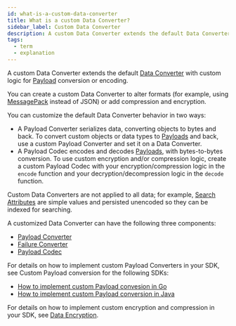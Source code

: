```yaml
---
id: what-is-a-custom-data-converter
title: What is a custom Data Converter?
sidebar_label: Custom Data Converter
description: A custom Data Converter extends the default Data Converter with custom logic for Payload conversion or Payload encryption.
tags:
  - term
  - explanation
---
```


A custom Data Converter extends the default [Data Converter](/concepts/what-is-a-data-converter) with custom logic for [Payload](/concepts/what-is-a-payload) conversion or encoding.

You can create a custom Data Converter to alter formats (for example, using [MessagePack](https://msgpack.org/) instead of JSON) or add compression and encryption.

You can customize the default Data Converter behavior in two ways:

- A Payload Converter serializes data, converting objects to bytes and back.
  To convert custom objects or data types to [Payloads](/concepts/what-is-a-payload) and back, use a custom Payload Converter and set it on a Data Converter.
- A Payload Codec encodes and decodes [Payloads](/concepts/what-is-a-payload), with bytes-to-bytes conversion.
  To use custom encryption and/or compression logic, create a custom Payload Codec with your encryption/compression logic in the `encode` function and your decryption/decompression logic in the `decode` function.

Custom Data Converters are not applied to all data; for example, [Search Attributes](/concepts/what-is-a-search-attribute) are simple values and persisted unencoded so they can be indexed for searching.

<!--
Commenting this bit for reference later; the Headers detail might change.
- Search Attributes are simple values and are persisted unencoded so they can be indexed for searching.
- Headers are not encoded by the SDK. (The one exception—when implemented—will be the SDK [running OTel baggage through custom codecs](https://github.com/temporalio/sdk-typescript/issues/514).) -->

A customized Data Converter can have the following three components:

- [Payload Converter](/concepts/what-is-a-payload-converter)
- [Failure Converter](/concepts/what-is-a-failure-converter)
- [Payload Codec](/concepts/what-is-a-payload-codec)

For details on how to implement custom Payload Converters in your SDK, see Custom Payload conversion for the following SDKs:

- [How to implement custom Payload convesion in Go](/go/custom-payload-conversion)
- [How to implement custom Payload conversion in Java](/java/custom-payload-conversion)

For details on how to implement custom encryption and compression in your SDK, see [Data Encryption](/self-hosted/data-encryption).
